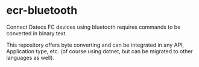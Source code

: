 # ecr-bluetooth
 
Connect Datecs FC devices using bluetooth requires commands to be converted in binary text.

This repository offers byte converting and can be integrated in any API, Application type, etc. (of course using dotnet, but can be migrated to other languages as well).
